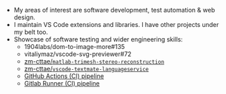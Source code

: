 - My areas of interest are software development, test automation & web design.
- I maintain VS Code extensions and libraries. I have other projects under my belt too.
- Showcase of software testing and wider engineering skills:
  - 1904labs/dom-to-image-more#135
  - vitaliymaz/vscode-svg-previewer#72
  - [zm-cttae/`matlab-trimesh-stereo-reconstruction`](https://github.com/zm-cttae/matlab-trimesh-stereo-reconstruction#mesh-triangulation-view-of-point-cloud)
  - [zm-cttae/`vscode-textmate-languageservice`](https://github.com/zm-cttae/vscode-textmate-languageservice/tree/v1.2.1/test/suite)
  - [GitHub Actions (CI) pipeline](https://github.com/zm-cttae/vscode-textmate-languageservice/blob/v0.2.1/.github/workflows/ci.yml)
  - [Gitlab Runner (CI) pipeline](https://github.com/zm-cttae/vscode-textmate-languageservice/blob/v1.2.1/.gitlab-ci.yml)
